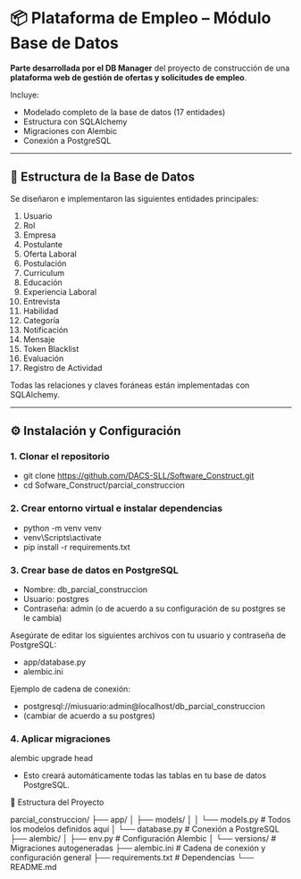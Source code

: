 # 📦 Plataforma de Empleo – Módulo Base de Datos

**Parte desarrollada por el DB Manager** del proyecto de construcción de una **plataforma web de gestión de ofertas y solicitudes de empleo**.

Incluye:
- Modelado completo de la base de datos (17 entidades)
- Estructura con SQLAlchemy
- Migraciones con Alembic
- Conexión a PostgreSQL 

---

## 🧱 Estructura de la Base de Datos

Se diseñaron e implementaron las siguientes entidades principales:

1. Usuario  
2. Rol  
3. Empresa  
4. Postulante  
5. Oferta Laboral  
6. Postulación  
7. Curriculum  
8. Educación  
9. Experiencia Laboral  
10. Entrevista  
11. Habilidad  
12. Categoría  
13. Notificación  
14. Mensaje  
15. Token Blacklist  
16. Evaluación  
17. Registro de Actividad  

Todas las relaciones y claves foráneas están implementadas con SQLAlchemy.

---

## ⚙️ Instalación y Configuración

### 1. Clonar el repositorio

- git clone https://github.com/DACS-SLL/Software_Construct.git
- cd Sofware_Construct/parcial_construccion


### 2. Crear entorno virtual e instalar dependencias
   
- python -m venv venv
- venv\Scripts\activate
- pip install -r requirements.txt


### 3. Crear base de datos en PostgreSQL

- Nombre: db_parcial_construccion
- Usuario: postgres
- Contraseña: admin (o de acuerdo a su configuración de su postgres se le cambia)


Asegúrate de editar los siguientes archivos con tu usuario y contraseña de PostgreSQL:

- app/database.py
- alembic.ini

Ejemplo de cadena de conexión:
- postgresql://miusuario:admin@localhost/db_parcial_construccion
- (cambiar de acuerdo a su postgres)

### 4. Aplicar migraciones

alembic upgrade head

- Esto creará automáticamente todas las tablas en tu base de datos PostgreSQL.

📁 Estructura del Proyecto

parcial_construccion/
├── app/
│   ├── models/
│   │   └── models.py        # Todos los modelos definidos aquí
│   └── database.py          # Conexión a PostgreSQL
├── alembic/
│   ├── env.py               # Configuración Alembic
│   └── versions/            # Migraciones autogeneradas
├── alembic.ini              # Cadena de conexión y configuración general
├── requirements.txt         # Dependencias
└── README.md              

